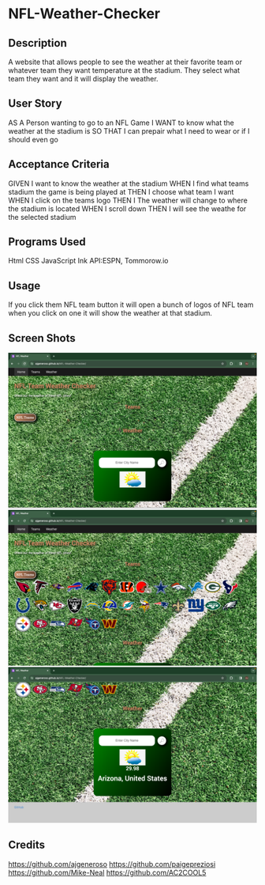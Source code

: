 # NFL-Weather-Checker

## Description
A website that allows people to see the weather at their favorite team or whatever team they want temperature at the stadium. They select what team they want and it will display the weather.

## User Story
AS A Person wanting to go to an NFL Game
I WANT to know what the weather at the stadium is
SO THAT I can prepair what I need to wear or if I should even go

## Acceptance Criteria
GIVEN I want to know the weather at the stadium
WHEN I find what teams stadium the game is being played at
THEN I choose what team I want
WHEN I click on the teams logo
THEN I The weather will change to where the stadium is located
WHEN I scroll down
THEN I will see the weathe for the selected stadium


## Programs Used
Html
CSS
JavaScript
Ink
API:ESPN, Tommorow.io

## Usage
If you click them NFL team button it will open a bunch of logos of NFL team when you click on one it will show the weather at that stadium.

## Screen Shots
![Alt text](<Assets/images/Screen Shot 2024-01-08 at 10.58.39 AM.png>)
![Alt text](<Assets/images/Screen Shot 2024-01-08 at 10.58.54 AM.png>)
![Alt text](<Assets/images/Screen Shot 2024-01-08 at 10.59.22 AM.png>)

## Credits
https://github.com/ajgeneroso
https://github.com/paigepreziosi
https://github.com/Mike-Neal
https://github.com/AC2COOL5

